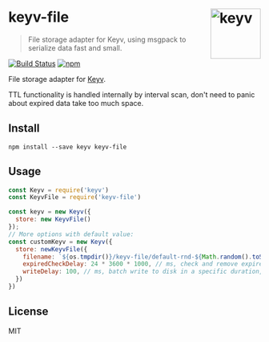 # keyv-file [<img width="100" align="right" src="https://rawgit.com/lukechilds/keyv/master/media/logo.svg" alt="keyv">](https://github.com/lukechilds/keyv)

> File storage adapter for Keyv, using msgpack to serialize data fast and small.

[![Build Status](https://travis-ci.org/zaaack/keyv-file.svg?branch=master)](https://travis-ci.org/zaaack/keyv-file)
[![npm](https://img.shields.io/npm/v/keyv-file.svg)](https://www.npmjs.com/package/keyv-file)

File storage adapter for [Keyv](https://github.com/lukechilds/keyv).

TTL functionality is handled internally by interval scan, don't need to panic about expired data take too much space.

## Install

```shell
npm install --save keyv keyv-file
```

## Usage

```js
const Keyv = require('keyv')
const KeyvFile = require('keyv-file')

const keyv = new Keyv({
  store: new KeyvFile()
});
// More options with default value:
const customKeyv = new Keyv({
  store: newKeyvFile({
    filename: `${os.tmpdir()}/keyv-file/default-rnd-${Math.random().toString(36).slice(2)}.msgpack` // the file path to store the data
    expiredCheckDelay: 24 * 3600 * 1000, // ms, check and remove expired data in each ms
    writeDelay: 100, // ms, batch write to disk in a specific duration, enhance write performance.
  })
})
```

## License

MIT

